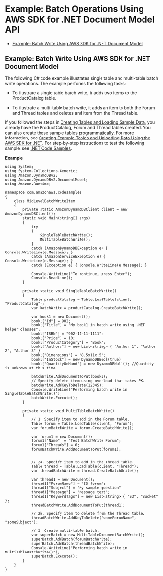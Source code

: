 # Example: Batch Operations Using AWS SDK for \.NET Document Model API<a name="example-batch-operations-net-doc-model"></a>


+ [Example: Batch Write Using AWS SDK for \.NET Document Model](#example-batchwrite-NetDocumentAPI)

## Example: Batch Write Using AWS SDK for \.NET Document Model<a name="example-batchwrite-NetDocumentAPI"></a>

 The following C\# code example illustrates single table and multi\-table batch write operations\. The example performs the following tasks:

+ To illustrate a single table batch write, it adds two items to the ProductCatalog table\. 

+ To illustrate a multi\-table batch write, it adds an item to both the Forum and Thread tables and deletes and item from the Thread table\.

If you followed the steps in [Creating Tables and Loading Sample Data](SampleData.md), you already have the ProductCatalog, Forum and Thread tables created\. You can also create these sample tables programmatically\. For more information, see [Creating Example Tables and Uploading Data Using the AWS SDK for \.NET](AppendixSampleDataCodeDotNET.md)\. For step\-by\-step instructions to test the following sample, see [\.NET Code Samples](CodeSamples.DotNet.md)\.

**Example**  

```
using System;
using System.Collections.Generic;
using Amazon.DynamoDBv2;
using Amazon.DynamoDBv2.DocumentModel;
using Amazon.Runtime;

namespace com.amazonaws.codesamples
{
    class MidLevelBatchWriteItem
    {
        private static AmazonDynamoDBClient client = new AmazonDynamoDBClient();
        static void Main(string[] args)
        {
            try
            {
                SingleTableBatchWrite();
                MultiTableBatchWrite();
            }
            catch (AmazonDynamoDBException e) { Console.WriteLine(e.Message); }
            catch (AmazonServiceException e) { Console.WriteLine(e.Message); }
            catch (Exception e) { Console.WriteLine(e.Message); }

            Console.WriteLine("To continue, press Enter");
            Console.ReadLine();
        }

        private static void SingleTableBatchWrite()
        {
            Table productCatalog = Table.LoadTable(client, "ProductCatalog");
            var batchWrite = productCatalog.CreateBatchWrite();

            var book1 = new Document();
            book1["Id"] = 902;
            book1["Title"] = "My book1 in batch write using .NET helper classes";
            book1["ISBN"] = "902-11-11-1111";
            book1["Price"] = 10;
            book1["ProductCategory"] = "Book";
            book1["Authors"] = new List<string> { "Author 1", "Author 2", "Author 3" };
            book1["Dimensions"] = "8.5x11x.5";
            book1["InStock"] = new DynamoDBBool(true);
            book1["QuantityOnHand"] = new DynamoDBNull(); //Quantity is unknown at this time

            batchWrite.AddDocumentToPut(book1);
            // Specify delete item using overload that takes PK.
            batchWrite.AddKeyToDelete(12345);
            Console.WriteLine("Performing batch write in SingleTableBatchWrite()");
            batchWrite.Execute();
        }

        private static void MultiTableBatchWrite()
        {
            // 1. Specify item to add in the Forum table.
            Table forum = Table.LoadTable(client, "Forum");
            var forumBatchWrite = forum.CreateBatchWrite();

            var forum1 = new Document();
            forum1["Name"] = "Test BatchWrite Forum";
            forum1["Threads"] = 0;
            forumBatchWrite.AddDocumentToPut(forum1);


            // 2a. Specify item to add in the Thread table.
            Table thread = Table.LoadTable(client, "Thread");
            var threadBatchWrite = thread.CreateBatchWrite();

            var thread1 = new Document();
            thread1["ForumName"] = "S3 forum";
            thread1["Subject"] = "My sample question";
            thread1["Message"] = "Message text";
            thread1["KeywordTags"] = new List<string> { "S3", "Bucket" };
            threadBatchWrite.AddDocumentToPut(thread1);

            // 2b. Specify item to delete from the Thread table.
            threadBatchWrite.AddKeyToDelete("someForumName", "someSubject");

            // 3. Create multi-table batch.
            var superBatch = new MultiTableDocumentBatchWrite();
            superBatch.AddBatch(forumBatchWrite);
            superBatch.AddBatch(threadBatchWrite);
            Console.WriteLine("Performing batch write in MultiTableBatchWrite()");
            superBatch.Execute();
        }
    }
}
```